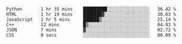 <!--START_SECTION:waka-->

```text
Python       1 hr 35 mins    █████████░░░░░░░░░░░░░░░░   36.42 %
HTML         1 hr 19 mins    ███████▓░░░░░░░░░░░░░░░░░   30.63 %
JavaScript   1 hr 5 mins     ██████▒░░░░░░░░░░░░░░░░░░   25.14 %
C++          12 mins         █▒░░░░░░░░░░░░░░░░░░░░░░░   04.93 %
JSON         7 mins          ▓░░░░░░░░░░░░░░░░░░░░░░░░   02.72 %
CSS          0 secs          ░░░░░░░░░░░░░░░░░░░░░░░░░   00.09 %
```

<!--END_SECTION:waka-->

<!---
yvanlok/yvanlok is a ✨ special ✨ repository because its `README.md` (this file) appears on your GitHub profile.
You can click the Preview link to take a look at your changes.
--->
